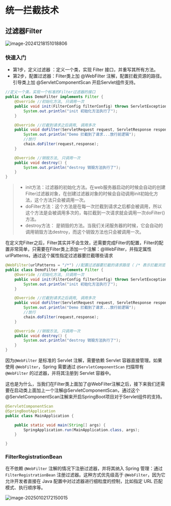 # 统一拦截技术

## 过滤器Filter

![image-20241218151018806](https://wsb-typora-picture.oss-cn-chengdu.aliyuncs.com/picgo/202412181510850.png)

### 快速入门

- 第1步，定义过滤器 ：定义一个类，实现 Filter 接口，并重写其所有方法。
- 第2步，配置过滤器：Filter类上加 @WebFilter 注解，配置拦截资源的路径。引导类上加 @ServletComponentScan 开启Servlet组件支持。

```java
//定义一个类，实现一个标准的Filter过滤器的接口
public class DemoFilter implements Filter {
    @Override //初始化方法, 只调用一次
    public void init(FilterConfig filterConfig) throws ServletException {
        System.out.println("init 初始化方法执行了");
    }

    @Override //拦截到请求之后调用, 调用多次
    public void doFilter(ServletRequest request, ServletResponse response, FilterChain chain) throws IOException, ServletException {
        System.out.println("Demo 拦截到了请求...放行前逻辑");
        //放行
        chain.doFilter(request,response);
    }

    @Override //销毁方法, 只调用一次
    public void destroy() {
        System.out.println("destroy 销毁方法执行了");
    }
}
```

> - init方法：过滤器的初始化方法。在web服务器启动的时候会自动的创建Filter过滤器对象，在创建过滤器对象的时候会自动调用init初始化方法，这个方法只会被调用一次。
> - doFilter方法：这个方法是在每一次拦截到请求之后都会被调用，所以这个方法是会被调用多次的，每拦截到一次请求就会调用一次doFilter()方法。
> - destroy方法： 是销毁的方法。当我们关闭服务器的时候，它会自动的调用销毁方法destroy，而这个销毁方法也只会被调用一次。

在定义完Filter之后，Filter其实并不会生效，还需要完成Filter的配置，Filter的配置非常简单，只需要在Filter类上添加一个注解：@WebFilter，并指定属性urlPatterns，通过这个属性指定过滤器要拦截哪些请求

```java
@WebFilter(urlPatterns = "/*") //配置过滤器要拦截的请求路径（ /* 表示拦截浏览器的所有请求 ）
public class DemoFilter implements Filter {
    @Override //初始化方法, 只调用一次
    public void init(FilterConfig filterConfig) throws ServletException {
        System.out.println("init 初始化方法执行了");
    }

    @Override //拦截到请求之后调用, 调用多次
    public void doFilter(ServletRequest request, ServletResponse response, FilterChain chain) throws IOException, ServletException {
        System.out.println("Demo 拦截到了请求...放行前逻辑");
        //放行
        chain.doFilter(request,response);
    }

    @Override //销毁方法, 只调用一次
    public void destroy() {
        System.out.println("destroy 销毁方法执行了");
    }
}
```

因为`@WebFilter` 是标准的 Servlet 注解，需要依赖 Servlet 容器直接管理。如果使用 `@WebFilter`，Spring 需要通过 `@ServletComponentScan` 扫描带有 `@WebFilter` 的过滤器，并将其注册到 Servlet 容器中。

这也是为什么，当我们在Filter类上面加了@WebFilter注解之后，接下来我们还需要在启动类上面加上一个注解@ServletComponentScan，通过这个@ServletComponentScan注解来开启SpringBoot项目对于Servlet组件的支持。

```java
@ServletComponentScan
@SpringBootApplication
public class MainApplication {

    public static void main(String[] args) {
        SpringApplication.run(MainApplication.class, args);
    }

}
```

### FilterRegistrationBean

在不依赖 `@WebFilter` 注解的情况下注册过滤器，并将其纳入 Spring 管理：通过 `FilterRegistrationBean` 注册过滤器。这种方式优先级高于 `@WebFilter`，因为它允许开发者直接在 Java 配置中对过滤器进行细粒度的控制，比如指定 URL 匹配模式、执行顺序等。

![image-20250102172150015](https://wsb-typora-picture.oss-cn-chengdu.aliyuncs.com/picgo/202501021721104.png)
